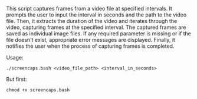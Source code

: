 This script captures frames from a video file at specified intervals. It prompts the user to input the interval in seconds and the path to the video file. Then, it extracts the duration of the video and iterates through the video, capturing frames at the specified interval. The captured frames are saved as individual image files. If any required parameter is missing or if the file doesn't exist, appropriate error messages are displayed. Finally, it notifies the user when the process of capturing frames is completed.

Usage:
```
./screencaps.bash <video_file_path> <interval_in_seconds>
```
But first:
```
chmod +x screencaps.bash
```
